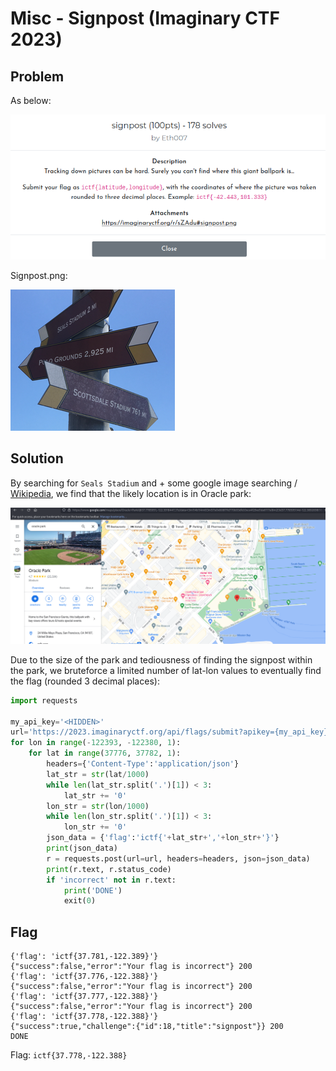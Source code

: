 # Misc - Signpost (Imaginary CTF 2023)

## Problem

As below:

![Description](images/misc_signpost1.png)

Signpost.png:

![signpost.png](images/misc_signpost2.png)

## Solution

By searching for `Seals Stadium` and + some google image searching / [Wikipedia](https://en.wikipedia.org/wiki/Seals_Stadium), we find that the likely location is in Oracle park:

![Oracle park location](images/misc_signpost3.png)

Due to the size of the park and tediousness of finding the signpost within the park, we bruteforce a limited number of lat-lon values to eventually find the flag (rounded 3 decimal places):

```python
import requests

my_api_key='<HIDDEN>'
url='https://2023.imaginaryctf.org/api/flags/submit?apikey={my_api_key}'
for lon in range(-122393, -122380, 1):
    for lat in range(37776, 37782, 1):
        headers={'Content-Type':'application/json'}
        lat_str = str(lat/1000)
        while len(lat_str.split('.')[1]) < 3:
            lat_str += '0'
        lon_str = str(lon/1000)
        while len(lon_str.split('.')[1]) < 3:
            lon_str += '0'
        json_data = {'flag':'ictf{'+lat_str+','+lon_str+'}'}
        print(json_data)
        r = requests.post(url=url, headers=headers, json=json_data)
        print(r.text, r.status_code)
        if 'incorrect' not in r.text:
            print('DONE')
            exit(0)
```

## Flag

```
{'flag': 'ictf{37.781,-122.389}'}
{"success":false,"error":"Your flag is incorrect"} 200
{'flag': 'ictf{37.776,-122.388}'}
{"success":false,"error":"Your flag is incorrect"} 200
{'flag': 'ictf{37.777,-122.388}'}
{"success":false,"error":"Your flag is incorrect"} 200
{'flag': 'ictf{37.778,-122.388}'}
{"success":true,"challenge":{"id":18,"title":"signpost"}} 200
DONE
```

Flag: `ictf{37.778,-122.388}`
